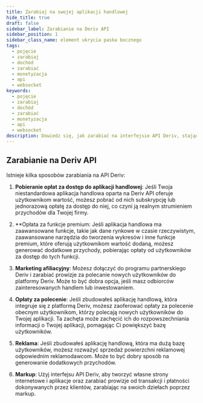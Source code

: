 ```yaml
---
title: Zarabiaj na swojej aplikacji handlowej
hide_title: true
draft: false
sidebar_label: Zarabianie na Deriv API
sidebar_position: 1
sidebar_class_name: element ukrycia paska bocznego
tags:
  - pojęcie
  - zarabiaj
  - dochód
  - zarabiać
  - monetyzacja
  - api
  - websocket
keywords:
  - pojęcie
  - zarabiaj
  - dochód
  - zarabiać
  - monetyzacja
  - api
  - websocket
description: Dowiedz się, jak zarabiać na interfejsie API Deriv, stając się partnerem Deriv, reklamując się w swojej aplikacji handlowej lub oferując funkcje premium.
---
```


## Zarabianie na Deriv API

Istnieje kilka sposobów zarabiania na API Deriv:

1. **Pobieranie opłat za dostęp do aplikacji handlowej**: Jeśli Twoja niestandardowa aplikacja handlowa oparta na Deriv API oferuje użytkownikom wartość, możesz pobrać od nich subskrypcję lub jednorazową opłatę za dostęp do niej, co czyni ją realnym strumieniem przychodów dla Twojej firmy.

2. \*\*Opłata za funkcje premium: Jeśli aplikacja handlowa ma zaawansowane funkcje, takie jak dane rynkowe w czasie rzeczywistym, zaawansowane narzędzia do tworzenia wykresów i inne funkcje premium, które oferują użytkownikom wartość dodaną, możesz generować dodatkowe przychody, pobierając opłaty od użytkowników za dostęp do tych funkcji.

3. **Marketing afiliacyjny**: Możesz dołączyć do programu partnerskiego Deriv i zarabiać prowizje za polecanie nowych użytkowników do platformy Deriv. Może to być dobra opcja, jeśli masz odbiorców zainteresowanych handlem lub inwestowaniem.

4. **Opłaty za polecenie**: Jeśli zbudowałeś aplikację handlową, która integruje się z platformą Deriv, możesz zaoferować opłaty za polecenie obecnym użytkownikom, którzy polecają nowych użytkowników do Twojej aplikacji. Ta zachęta może zachęcić ich do rozpowszechniania informacji o Twojej aplikacji, pomagając Ci powiększyć bazę użytkowników.

5. **Reklama**: Jeśli zbudowałeś aplikację handlową, która ma dużą bazę użytkowników, możesz rozważyć sprzedaż powierzchni reklamowej odpowiednim reklamodawcom. Może to być dobry sposób na generowanie dodatkowych przychodów.

6. **Markup**: Użyj interfejsu API Deriv, aby tworzyć własne strony internetowe i aplikacje oraz zarabiać prowizje od transakcji i płatności dokonywanych przez klientów, zarabiając na swoich dziełach poprzez markup.
